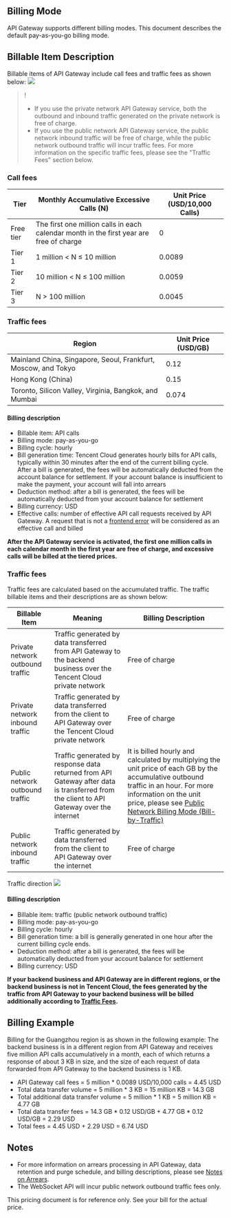 ## Billing Mode
API Gateway supports different billing modes. This document describes the default pay-as-you-go billing mode.

## Billable Item Description
Billable items of API Gateway include call fees and traffic fees as shown below:
![](https://main.qcloudimg.com/raw/01a973e0c43322e5ec3adc6218a2e392.png)

>!
> - If you use the private network API Gateway service, both the outbound and inbound traffic generated on the private network is free of charge.
> - If you use the public network API Gateway service, the public network inbound traffic will be free of charge, while the public network outbound traffic will incur traffic fees. For more information on the specific traffic fees, please see the "Traffic Fees" section below.


### Call fees
| Tier | Monthly Accumulative Excessive Calls (N) | Unit Price (USD/10,000 Calls) |
|---------|---------|---------|
| Free tier | The first one million calls in each calendar month in the first year are free of charge | 0 |
| Tier 1 |  1 million < N ≤ 10 million | 0.0089 |
| Tier 2 | 10 million < N ≤ 100 million | 0.0059 |
| Tier 3 | N > 100 million | 0.0045 |

### Traffic fees
| Region                                      | Unit Price (USD/GB) |
|-------------------------------------------|----------------------|
| Mainland China, Singapore, Seoul, Frankfurt, Moscow, and Tokyo | 0.12                 |
| Hong Kong (China)                                  | 0.15                 |
| Toronto, Silicon Valley, Virginia, Bangkok, and Mumbai            | 0.074                |


#### Billing description
- Billable item: API calls
- Billing mode: pay-as-you-go
- Billing cycle: hourly
- Bill generation time: Tencent Cloud generates hourly bills for API calls, typically within 30 minutes after the end of the current billing cycle. After a bill is generated, the fees will be automatically deducted from the account balance for settlement. If your account balance is insufficient to make the payment, your account will fall into arrears
- Deduction method: after a bill is generated, the fees will be automatically deducted from your account balance for settlement
- Billing currency: USD
- Effective calls: number of effective API call requests received by API Gateway. A request that is not a [frontend error](https://intl.cloud.tencent.com/document/product/628/31717) will be considered as an effective call and billed

**After the API Gateway service is activated, the first one million calls in each calendar month in the first year are free of charge, and excessive calls will be billed at the tiered prices.**

<span id="llfy"></span>

### Traffic fees
Traffic fees are calculated based on the accumulated traffic. The traffic billable items and their descriptions are as shown below:

| Billable Item    | Meaning                                                   | Billing Description                                                     |
| ---------- | ------------------------------------------------------------ | ------------------------------------------------------------ |
| Private network outbound traffic | Traffic generated by data transferred from API Gateway to the backend business over the Tencent Cloud private network        | Free of charge                                                         |
| Private network inbound traffic | Traffic generated by data transferred from the client to API Gateway over the Tencent Cloud private network          | Free of charge                                                         |
| Public network outbound traffic | Traffic generated by response data returned from API Gateway after data is transferred from the client to API Gateway over the internet | It is billed hourly and calculated by multiplying the unit price of each GB by the accumulative outbound traffic in an hour. For more information on the unit price, please see [Public Network Billing Mode (Bill-by-Traffic)](https://buy.cloud.tencent.com/price/idc) |
| Public network inbound traffic | Traffic generated by data transferred from the client to API Gateway over the internet              | Free of charge                                                         |


Traffic direction
![](https://main.qcloudimg.com/raw/8d816cd1a15d788a53a3eecb06eb94c4.png)
#### Billing description
- Billable item: traffic (public network outbound traffic)
- Billing mode: pay-as-you-go 
- Billing cycle: hourly
- Bill generation time: a bill is generally generated in one hour after the current billing cycle ends.
- Deduction method: after a bill is generated, the fees will be automatically deducted from your account balance for settlement
- Billing currency: USD

**If your backend business and API Gateway are in different regions, or the backend business is not in Tencent Cloud, the fees generated by the traffic from API Gateway to your backend business will be billed additionally according to [Traffic Fees](#llfy).**

## Billing Example
Billing for the Guangzhou region is as shown in the following example:
The backend business is in a different region from API Gateway and receives five million API calls accumulatively in a month, each of which returns a response of about 3 KB in size, and the size of each request of data forwarded from API Gateway to the backend business is 1 KB.
- API Gateway call fees = 5 million * 0.0089 USD/10,000 calls = 4.45 USD
- Total data transfer volume = 5 million * 3 KB = 15 million KB = 14.3 GB
- Total additional data transfer volume = 5 million * 1 KB = 5 million KB = 4.77 GB
- Total data transfer fees = 14.3 GB * 0.12 USD/GB + 4.77 GB * 0.12 USD/GB = 2.29 USD
- Total fees = 4.45 USD + 2.29 USD = 6.74 USD

## Notes
- For more information on arrears processing in API Gateway, data retention and purge schedule, and billing descriptions, please see [Notes on Arrears](https://intl.cloud.tencent.com/document/product/628/11934).
- The WebSocket API will incur public network outbound traffic fees only.

This pricing document  is for reference only. See your bill for the actual price.
